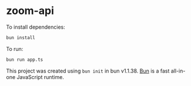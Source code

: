 # zoom-api

To install dependencies:

```bash
bun install
```

To run:

```bash
bun run app.ts
```

This project was created using `bun init` in bun v1.1.38. [Bun](https://bun.sh) is a fast all-in-one JavaScript runtime.
